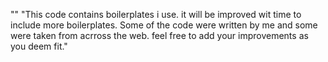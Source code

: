 "" 
"This code contains boilerplates i use. it will be improved wit time to include more boilerplates. Some of the code were written by me and some were taken from acrross the web. feel free to add your improvements as you deem fit." 
